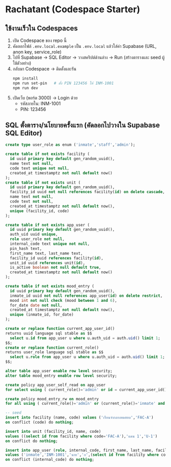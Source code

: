 # Rachatant (Codespace Starter)

## ใช้งานเร็วใน Codespaces
1) เปิด Codespace ของ repo นี้
2) คัดลอกไฟล์ `.env.local.example` เป็น `.env.local` แล้วใส่ค่า Supabase (URL, anon key, service_role)
3) ไปที่ Supabase → SQL Editor → วางสคริปต์ด้านล่าง → Run (สร้างตารางและ seed ผู้ใช้ตัวอย่าง)
4) กลับมา Codespace → ติดตั้งและรัน
   ```bash
   npm install
   npm run set-pin   # ตั้ง PIN 123456 ให้ INM-1001
   npm run dev
   ```
5) เปิดเว็บ (พอร์ต 3000) → Login ด้วย
   - รหัสภายใน: INM-1001
   - PIN: 123456

## SQL ตั้งตาราง/นโยบายครั้งแรก (คัดลอกไปวางใน Supabase SQL Editor)
```sql
create type user_role as enum ('inmate','staff','admin');

create table if not exists facility (
  id uuid primary key default gen_random_uuid(),
  name text not null,
  code text unique not null,
  created_at timestamptz not null default now()
);
create table if not exists unit (
  id uuid primary key default gen_random_uuid(),
  facility_id uuid not null references facility(id) on delete cascade,
  name text not null,
  code text not null,
  created_at timestamptz not null default now(),
  unique (facility_id, code)
);

create table if not exists app_user (
  id uuid primary key default gen_random_uuid(),
  auth_uid uuid unique,
  role user_role not null,
  internal_code text unique not null,
  pin_hash text,
  first_name text, last_name text,
  facility_id uuid references facility(id),
  unit_id uuid references unit(id),
  is_active boolean not null default true,
  created_at timestamptz not null default now()
);

create table if not exists mood_entry (
  id uuid primary key default gen_random_uuid(),
  inmate_id uuid not null references app_user(id) on delete restrict,
  mood int not null check (mood between 1 and 6),
  for_date date not null,
  created_at timestamptz not null default now(),
  unique (inmate_id, for_date)
);

create or replace function current_app_user_id()
returns uuid language sql stable as $$
  select u.id from app_user u where u.auth_uid = auth.uid() limit 1;
$$;
create or replace function current_role()
returns user_role language sql stable as $$
  select u.role from app_user u where u.auth_uid = auth.uid() limit 1;
$$;

alter table app_user enable row level security;
alter table mood_entry enable row level security;

create policy app_user_self_read on app_user
for select using ( current_role()='admin' or id = current_app_user_id() );

create policy mood_entry_rw on mood_entry
for all using ( current_role()='admin' or (current_role()='inmate' and inmate_id=current_app_user_id()) );

-- seed
insert into facility (name, code) values ('เรือนจำกลางทดสอบ','FAC-A')
on conflict (code) do nothing;

insert into unit (facility_id, name, code)
values ((select id from facility where code='FAC-A'),'แดน 1','U-1')
on conflict do nothing;

insert into app_user (role, internal_code, first_name, last_name, facility_id, unit_id, pin_hash)
values ('inmate','INM-1001','นาย','ก',(select id from facility where code='FAC-A'),(select id from unit where code='U-1'), null)
on conflict (internal_code) do nothing;
```
